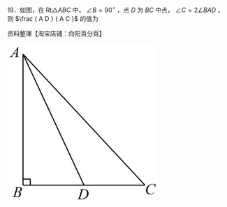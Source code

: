 19．如图，在 $\mathrm { R t } \triangle A B C$ 中， $\angle B = 9 0 ^ { \circ }$ ，点 $D$ 为 $B C$ 中点， $\angle C = 2 \angle B A D$ ，则 $\frac { A D } { A C }$ 的值为

资料整理【淘宝店铺：向阳百分百】

![](<../../qs_image_DB/专题1-6_二倍角的解题策略：倍半角模型与绝配角（解析版）_/80800ce028dc6add90eecb27ea3bf87f213c44a68489657f9502674f0fe0dc88.jpg>)
